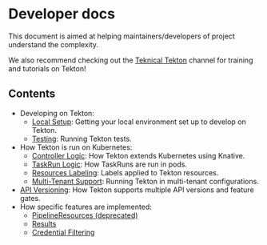 # Developer docs

This document is aimed at helping maintainers/developers of project understand
the complexity.

We also recommend checking out the
[Teknical Tekton](https://www.youtube.com/channel/UCUEuKDqyRnGFCE7FpainSpQ)
channel for training and tutorials on Tekton!

## Contents
- Developing on Tekton:
  - [Local Setup](./local-setup.md): Getting your local environment set up to develop on Tekton.
  - [Testing](../../test/README.md): Running Tekton tests.
- How Tekton is run on Kubernetes:
  - [Controller Logic](./controller-logic.md): How Tekton extends Kubernetes using Knative.
  - [TaskRun Logic](./taskruns.md): How TaskRuns are run in pods.
  - [Resources Labeling](./resources-labelling.md): Labels applied to Tekton resources.
  - [Multi-Tenant Support](./multi-tenant-support.md): Running Tekton in multi-tenant configurations.
- [API Versioning](./api-versioning.md): How Tekton supports multiple API versions and feature gates.
- How specific features are implemented:
  - [PipelineResources (deprecated)](./pipelineresources.md)
  - [Results](./results-lifecycle.md)
  - [Credential Filtering](./credential-filtering.md)
